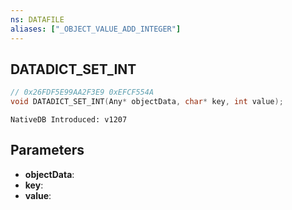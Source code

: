 ```yaml
---
ns: DATAFILE
aliases: ["_OBJECT_VALUE_ADD_INTEGER"]
---
```

## DATADICT_SET_INT

```c
// 0x26FDF5E99AA2F3E9 0xEFCF554A
void DATADICT_SET_INT(Any* objectData, char* key, int value);
```

```
NativeDB Introduced: v1207
```

## Parameters
* **objectData**:
* **key**:
* **value**:
